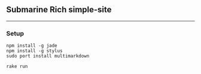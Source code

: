## Submarine Rich simple-site ##

---

### Setup ###


	npm install -g jade
	npm install -g stylus
	sudo port install multimarkdown

	rake run